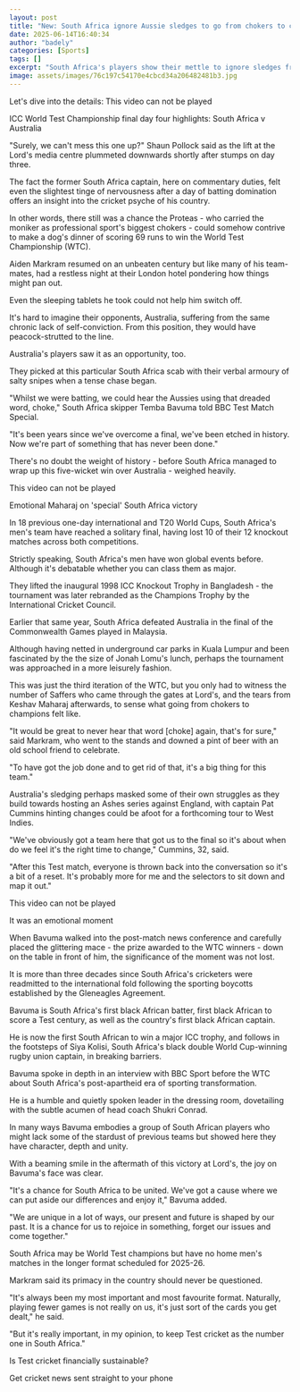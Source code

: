 ```yaml
---
layout: post
title: "New: South Africa ignore Aussie sledges to go from chokers to champions"
date: 2025-06-14T16:40:34
author: "badely"
categories: [Sports]
tags: []
excerpt: "South Africa's players show their mettle to ignore sledges from Australia's players as they go from chokers to World Test champions at Lord's."
image: assets/images/76c197c54170e4cbcd34a206482481b3.jpg
---
```


Let's dive into the details: This video can not be played

ICC World Test Championship final day four highlights: South Africa v Australia

"Surely, we can't mess this one up?" Shaun Pollock said as the lift at the Lord's media centre plummeted downwards shortly after stumps on day three.

The fact the former South Africa captain, here on commentary duties, felt even the slightest tinge of nervousness after a day of batting domination offers an insight into the cricket psyche of his country.

In other words, there still was a chance the Proteas - who carried the moniker as professional sport's biggest chokers - could somehow contrive to make a dog's dinner of scoring 69 runs to win the World Test Championship (WTC).

Aiden Markram resumed on an unbeaten century but like many of his team-mates, had a restless night at their London hotel pondering how things might pan out.

Even the sleeping tablets he took could not help him switch off.

It's hard to imagine their opponents, Australia, suffering from the same chronic lack of self-conviction. From this position, they would have peacock-strutted to the line.

Australia's players saw it as an opportunity, too. 

They picked at this particular South Africa scab with their verbal armoury of salty snipes when a tense chase began.

"Whilst we were batting, we could hear the Aussies using that dreaded word, choke," South Africa skipper Temba Bavuma told BBC Test Match Special.

"It's been years since we've overcome a final, we've been etched in history. Now we're part of something that has never been done."

There's no doubt the weight of history - before South Africa managed to wrap up this five-wicket win over Australia - weighed heavily.

This video can not be played

Emotional Maharaj on 'special' South Africa victory

In 18 previous one-day international and T20 World Cups, South Africa's men's team have reached a solitary final, having lost 10 of their 12 knockout matches across both competitions.

Strictly speaking, South Africa's men have won global events before. Although it's debatable whether you can class them as major.

They lifted the inaugural 1998 ICC Knockout Trophy in Bangladesh - the tournament was later rebranded as the Champions Trophy by the International Cricket Council.

Earlier that same year, South Africa defeated Australia in the final of the Commonwealth Games played in Malaysia.

Although having netted in underground car parks in Kuala Lumpur and been fascinated by the the size of Jonah Lomu's lunch, perhaps the tournament was approached in a more leisurely fashion.

This was just the third iteration of the WTC, but you only had to witness the number of Saffers who came through the gates at Lord's, and the tears from Keshav Maharaj afterwards, to sense what going from chokers to champions felt like.    

"It would be great to never hear that word [choke] again, that's for sure," said Markram, who went to the stands and downed a pint of beer with an old school friend to celebrate.

"To have got the job done and to get rid of that, it's a big thing for this team."

Australia's sledging perhaps masked some of their own struggles as they build towards hosting an Ashes series against England, with captain Pat Cummins hinting changes could be afoot for a forthcoming tour to West Indies.

"We've obviously got a team here that got us to the final so it's about when do we feel it's the right time to change," Cummins, 32, said.

"After this Test match, everyone is thrown back into the conversation so it's a bit of a reset. It's probably more for me and the selectors to sit down and map it out."

This video can not be played

It was an emotional moment

When Bavuma walked into the post-match news conference and carefully placed the glittering mace - the prize awarded to the WTC winners - down on the table in front of him, the significance of the moment was not lost.

It is more than three decades since South Africa's cricketers were readmitted to the international fold following the sporting boycotts established by the Gleneagles Agreement.

Bavuma is South Africa's first black African batter, first black African to score a Test century, as well as the country's first black African captain.

He is now the first South African to win a major ICC trophy, and follows in the footsteps of Siya Kolisi, South Africa's black double World Cup-winning rugby union captain, in breaking barriers.

Bavuma spoke in depth in an interview with BBC Sport before the WTC about South Africa's post-apartheid era of sporting transformation.

He is a humble and quietly spoken leader in the dressing room, dovetailing with the subtle acumen of head coach Shukri Conrad.

In many ways Bavuma embodies a group of South African players who might lack some of the stardust of previous teams but showed here they have character, depth and unity. 

With a beaming smile in the aftermath of this victory at Lord's, the joy on Bavuma's face was clear.

"It's a chance for South Africa to be united. We've got a cause where we can put aside our differences and enjoy it," Bavuma added.

"We are unique in a lot of ways, our present and future is shaped by our past. It is a chance for us to rejoice in something, forget our issues and come together."

South Africa may be World Test champions but have no home men's matches in the longer format scheduled for 2025-26.

Markram said its primacy in the country should never be questioned.

"It's always been my most important and most favourite format. Naturally, playing fewer games is not really on us, it's just sort of the cards you get dealt," he said.

"But it's really important, in my opinion, to keep Test cricket as the number one in South Africa."

Is Test cricket financially sustainable?

Get cricket news sent straight to your phone

